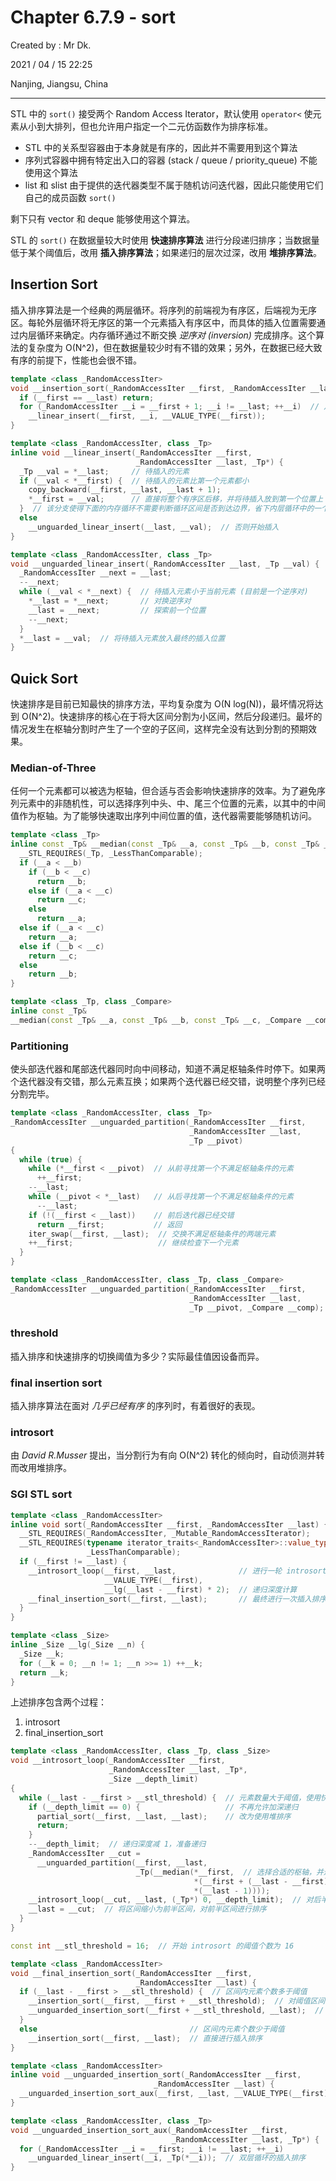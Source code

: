 # Chapter 6.7.9 - sort

Created by : Mr Dk.

2021 / 04 / 15 22:25

Nanjing, Jiangsu, China

---

STL 中的 `sort()` 接受两个 Random Access Iterator，默认使用 `operator<` 使元素从小到大排列，但也允许用户指定一个二元仿函数作为排序标准。

- STL 中的关系型容器由于本身就是有序的，因此并不需要用到这个算法
- 序列式容器中拥有特定出入口的容器 (stack / queue / priority_queue) 不能使用这个算法
- list 和 slist 由于提供的迭代器类型不属于随机访问迭代器，因此只能使用它们自己的成员函数 `sort()`

剩下只有 vector 和 deque 能够使用这个算法。

STL 的 `sort()` 在数据量较大时使用 **快速排序算法** 进行分段递归排序；当数据量低于某个阈值后，改用 **插入排序算法**；如果递归的层次过深，改用 **堆排序算法**。

## Insertion Sort

插入排序算法是一个经典的两层循环。将序列的前端视为有序区，后端视为无序区。每轮外层循环将无序区的第一个元素插入有序区中，而具体的插入位置需要通过内层循环来确定。内存循环通过不断交换 _逆序对 (inversion)_ 完成排序。这个算法的复杂度为 O(N^2)，但在数据量较少时有不错的效果；另外，在数据已经大致有序的前提下，性能也会很不错。

```cpp
template <class _RandomAccessIter>
void __insertion_sort(_RandomAccessIter __first, _RandomAccessIter __last) {
  if (__first == __last) return;
  for (_RandomAccessIter __i = __first + 1; __i != __last; ++__i)  // 从无序区的第一个元素开始循环
    __linear_insert(__first, __i, __VALUE_TYPE(__first));
}

template <class _RandomAccessIter, class _Tp>
inline void __linear_insert(_RandomAccessIter __first,
                            _RandomAccessIter __last, _Tp*) {
  _Tp __val = *__last;     // 待插入的元素
  if (__val < *__first) {  // 待插入的元素比第一个元素都小
    copy_backward(__first, __last, __last + 1);
    *__first = __val;      // 直接将整个有序区后移，并将待插入放到第一个位置上
  }  // 该分支使得下面的内存循环不需要判断循环区间是否到达边界，省下内层循环中的一个判断操作
  else
    __unguarded_linear_insert(__last, __val);  // 否则开始插入
}

template <class _RandomAccessIter, class _Tp>
void __unguarded_linear_insert(_RandomAccessIter __last, _Tp __val) {
  _RandomAccessIter __next = __last;
  --__next;
  while (__val < *__next) {  // 待插入元素小于当前元素 (目前是一个逆序对)
    *__last = *__next;       // 对换逆序对
    __last = __next;         // 探索前一个位置
    --__next;
  }
  *__last = __val;  // 将待插入元素放入最终的插入位置
}
```

## Quick Sort

快速排序是目前已知最快的排序方法，平均复杂度为 O(N log(N))，最坏情况将达到 O(N^2)。快速排序的核心在于将大区间分割为小区间，然后分段递归。最坏的情况发生在枢轴分割时产生了一个空的子区间，这样完全没有达到分割的预期效果。

### Median-of-Three

任何一个元素都可以被选为枢轴，但合适与否会影响快速排序的效率。为了避免序列元素中的非随机性，可以选择序列中头、中、尾三个位置的元素，以其中的中间值作为枢轴。为了能够快速取出序列中间位置的值，迭代器需要能够随机访问。

```cpp
template <class _Tp>
inline const _Tp& __median(const _Tp& __a, const _Tp& __b, const _Tp& __c) {
  __STL_REQUIRES(_Tp, _LessThanComparable);
  if (__a < __b)
    if (__b < __c)
      return __b;
    else if (__a < __c)
      return __c;
    else
      return __a;
  else if (__a < __c)
    return __a;
  else if (__b < __c)
    return __c;
  else
    return __b;
}

template <class _Tp, class _Compare>
inline const _Tp&
__median(const _Tp& __a, const _Tp& __b, const _Tp& __c, _Compare __comp);
```

### Partitioning

使头部迭代器和尾部迭代器同时向中间移动，知道不满足枢轴条件时停下。如果两个迭代器没有交错，那么元素互换；如果两个迭代器已经交错，说明整个序列已经分割完毕。

```cpp
template <class _RandomAccessIter, class _Tp>
_RandomAccessIter __unguarded_partition(_RandomAccessIter __first,
                                        _RandomAccessIter __last,
                                        _Tp __pivot)
{
  while (true) {
    while (*__first < __pivot)  // 从前寻找第一个不满足枢轴条件的元素
      ++__first;
    --__last;
    while (__pivot < *__last)   // 从后寻找第一个不满足枢轴条件的元素
      --__last;
    if (!(__first < __last))    // 前后迭代器已经交错
      return __first;           // 返回
    iter_swap(__first, __last);  // 交换不满足枢轴条件的两端元素
    ++__first;                   // 继续检查下一个元素
  }
}

template <class _RandomAccessIter, class _Tp, class _Compare>
_RandomAccessIter __unguarded_partition(_RandomAccessIter __first,
                                        _RandomAccessIter __last,
                                        _Tp __pivot, _Compare __comp);
```

### threshold

插入排序和快速排序的切换阈值为多少？实际最佳值因设备而异。

### final insertion sort

插入排序算法在面对 _几乎已经有序_ 的序列时，有着很好的表现。

### introsort

由 _David R.Musser_ 提出，当分割行为有向 O(N^2) 转化的倾向时，自动侦测并转而改用堆排序。

### SGI STL sort

```cpp
template <class _RandomAccessIter>
inline void sort(_RandomAccessIter __first, _RandomAccessIter __last) {
  __STL_REQUIRES(_RandomAccessIter, _Mutable_RandomAccessIterator);
  __STL_REQUIRES(typename iterator_traits<_RandomAccessIter>::value_type,
                 _LessThanComparable);
  if (__first != __last) {
    __introsort_loop(__first, __last,              // 进行一轮 introsort
                     __VALUE_TYPE(__first),
                     __lg(__last - __first) * 2);  // 递归深度计算
    __final_insertion_sort(__first, __last);       // 最终进行一次插入排序
  }
}

template <class _Size>
inline _Size __lg(_Size __n) {
  _Size __k;
  for (__k = 0; __n != 1; __n >>= 1) ++__k;
  return __k;
}
```

上述排序包含两个过程：

1. introsort
2. final_insertion_sort

```cpp
template <class _RandomAccessIter, class _Tp, class _Size>
void __introsort_loop(_RandomAccessIter __first,
                      _RandomAccessIter __last, _Tp*,
                      _Size __depth_limit)
{
  while (__last - __first > __stl_threshold) {  // 元素数量大于阈值，使用快速排序
    if (__depth_limit == 0) {                   // 不再允许加深递归
      partial_sort(__first, __last, __last);    // 改为使用堆排序
      return;
    }
    --__depth_limit;  // 递归深度减 1，准备递归
    _RandomAccessIter __cut =
      __unguarded_partition(__first, __last,
                            _Tp(__median(*__first,  // 选择合适的枢轴，并进行切分
                                         *(__first + (__last - __first)/2),
                                         *(__last - 1))));
    __introsort_loop(__cut, __last, (_Tp*) 0, __depth_limit);  // 对后半区间递归排序
    __last = __cut;  // 将区间缩小为前半区间，对前半区间进行排序
  }
}

const int __stl_threshold = 16;  // 开始 introsort 的阈值个数为 16
```

```cpp
template <class _RandomAccessIter>
void __final_insertion_sort(_RandomAccessIter __first,
                            _RandomAccessIter __last) {
  if (__last - __first > __stl_threshold) {  // 区间内元素个数多于阈值
    __insertion_sort(__first, __first + __stl_threshold);  // 对阈值区间直接进行插入排序 (这部分没有被 introsort 排序)
    __unguarded_insertion_sort(__first + __stl_threshold, __last);  // 阈值区间以外的元素进行插入排序
  }
  else                                  // 区间内元素个数少于阈值
    __insertion_sort(__first, __last);  // 直接进行插入排序
}

template <class _RandomAccessIter>
inline void __unguarded_insertion_sort(_RandomAccessIter __first,
                                _RandomAccessIter __last) {
  __unguarded_insertion_sort_aux(__first, __last, __VALUE_TYPE(__first));
}

template <class _RandomAccessIter, class _Tp>
void __unguarded_insertion_sort_aux(_RandomAccessIter __first,
                                    _RandomAccessIter __last, _Tp*) {
  for (_RandomAccessIter __i = __first; __i != __last; ++__i)
    __unguarded_linear_insert(__i, _Tp(*__i));  // 双层循环的插入排序
}
```
